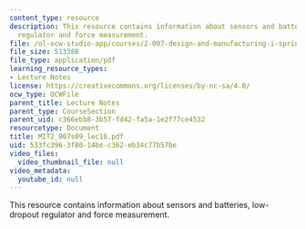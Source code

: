 ```yaml
---
content_type: resource
description: This resource contains information about sensors and batteries, low-dropout
  regulator and force measurement.
file: /ol-ocw-studio-app/courses/2-007-design-and-manufacturing-i-spring-2009/533fc3963f8014bec362eb34c77b57be_MIT2_007s09_lec16.pdf
file_size: 513388
file_type: application/pdf
learning_resource_types:
- Lecture Notes
license: https://creativecommons.org/licenses/by-nc-sa/4.0/
ocw_type: OCWFile
parent_title: Lecture Notes
parent_type: CourseSection
parent_uid: c366ebb8-3b57-fd42-fa5a-1e2f77ce4532
resourcetype: Document
title: MIT2_007s09_lec16.pdf
uid: 533fc396-3f80-14be-c362-eb34c77b57be
video_files:
  video_thumbnail_file: null
video_metadata:
  youtube_id: null
---
```

This resource contains information about sensors and batteries, low-dropout regulator and force measurement.